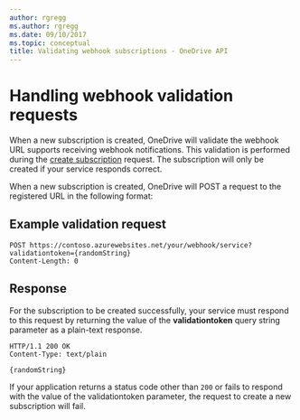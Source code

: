 ```yaml
---
author: rgregg
ms.author: rgregg
ms.date: 09/10/2017
ms.topic: conceptual
title: Validating webhook subscriptions - OneDrive API
---
```

# Handling webhook validation requests

When a new subscription is created, OneDrive will validate the webhook URL
supports receiving webhook notifications. This validation is performed
during the [create subscription](../api/subscription_post_subscriptions.md) request. The subscription
will only be created if your service responds correct.

When a new subscription is created, OneDrive will POST a request to the
registered URL in the following format:

## Example validation request

```http
POST https://contoso.azurewebsites.net/your/webhook/service?validationtoken={randomString}
Content-Length: 0
```

## Response

For the subscription to be created successfully, your service must respond
to this request by returning the value of the **validationtoken** query string
parameter as a plain-text response.

```http
HTTP/1.1 200 OK
Content-Type: text/plain

{randomString}
```

If your application returns a status code other than `200` or fails to respond
with the value of the validationtoken parameter, the request to create a new
subscription will fail.

<!-- {
  "type": "#page.annotation",
  "description": "Learn how to respond to a webhook validation request.",
  "keywords": "notification,list,subscription,webhook,create,validate,validation",
  "section": "documentation",
  "tocPath": "Webhooks/Validation"
} -->
